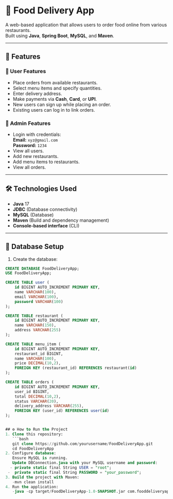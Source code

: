 # 🍔 Food Delivery App

A web-based application that allows users to order food online from various restaurants.  
Built using **Java**, **Spring Boot**, **MySQL**, and **Maven**.

---

## 🚀 Features

### 👤 User Features
- Place orders from available restaurants.
- Select menu items and specify quantities.
- Enter delivery address.
- Make payments via **Cash**, **Card**, or **UPI**.
- New users can sign up while placing an order.
- Existing users can log in to link orders.

### 🔑 Admin Features
- Login with credentials:  
  **Email:** `xyz@gmail.com`  
  **Password:** `1234`
- View all users.
- Add new restaurants.
- Add menu items to restaurants.
- View all orders.

---

## 🛠️ Technologies Used
- **Java** 17
- **JDBC** (Database connectivity)
- **MySQL** (Database)
- **Maven** (Build and dependency management)
- **Console-based interface** (CLI)

---

## 🧩 Database Setup

1. Create the database:

```sql
CREATE DATABASE FoodDeliveryApp;
USE FoodDeliveryApp;

CREATE TABLE user (
    id BIGINT AUTO_INCREMENT PRIMARY KEY,
    name VARCHAR(100),
    email VARCHAR(100),
    password VARCHAR(100)
);

CREATE TABLE restaurant (
    id BIGINT AUTO_INCREMENT PRIMARY KEY,
    name VARCHAR(150),
    address VARCHAR(255)
);

CREATE TABLE menu_item (
    id BIGINT AUTO_INCREMENT PRIMARY KEY,
    restaurant_id BIGINT,
    name VARCHAR(100),
    price DECIMAL(10,2),
    FOREIGN KEY (restaurant_id) REFERENCES restaurant(id)
);

CREATE TABLE orders (
    id BIGINT AUTO_INCREMENT PRIMARY KEY,
    user_id BIGINT,
    total DECIMAL(10,2),
    status VARCHAR(20),
    delivery_address VARCHAR(255),
    FOREIGN KEY (user_id) REFERENCES user(id)
);


## ⚙️ How to Run the Project
1. Clone this repository:
   ```bash
   git clone https://github.com/yourusername/FoodDeliveryApp.git
   cd FoodDeliveryApp
2. Configure database:
   Ensure MySQL is running.
   Update DBConnection.java with your MySQL username and password:
  - private static final String USER = "root";
 -  private static final String PASSWORD = "your_password";
3. Build the project with Maven:
   -mvn clean install
4. Run the application:
   -java -cp target/FoodDeliveryApp-1.0-SNAPSHOT.jar com.fooddeliveryapp.App

